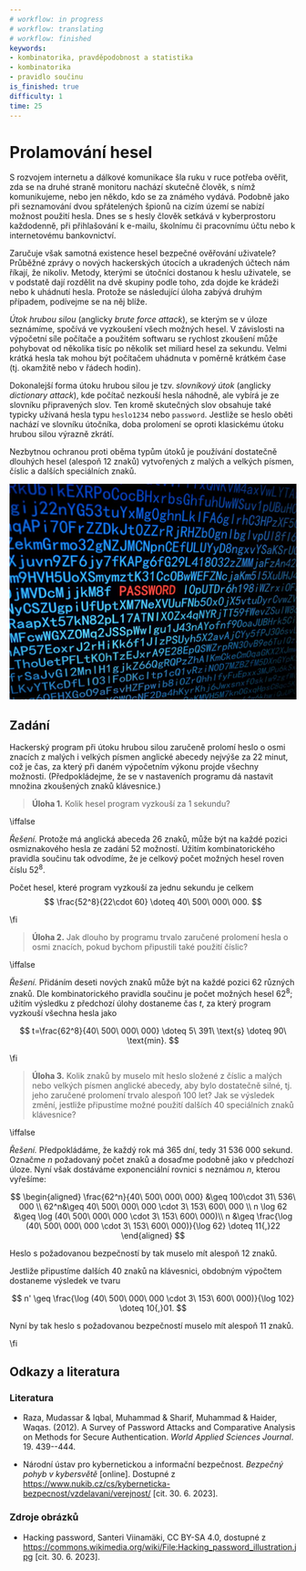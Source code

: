 ```yaml
---
# workflow: in progress
# workflow: translating
# workflow: finished
keywords:
- kombinatorika, pravděpodobnost a statistika
- kombinatorika
- pravidlo součinu
is_finished: true
difficulty: 1
time: 25
---
```


# Prolamování hesel

S rozvojem internetu a dálkové komunikace šla ruku v ruce potřeba ověřit, zda se na druhé straně monitoru nachází skutečně člověk, s nímž komunikujeme, nebo jen někdo, kdo se za známého vydává. Podobně jako při seznamování dvou spřátelených špionů na cizím území se nabízí možnost použití hesla. Dnes se s hesly člověk setkává v kyberprostoru každodenně, při přihlašování k e-mailu, školnímu či pracovnímu účtu nebo k internetovému bankovnictví. 

Zaručuje však samotná existence hesel bezpečné ověřování uživatele? Průběžné zprávy o nových hackerských útocích a ukradených účtech nám říkají, že nikoliv. Metody, kterými se útočníci dostanou k heslu uživatele, se v podstatě dají rozdělit na dvě skupiny podle toho, zda dojde ke krádeži nebo k uhádnutí hesla. Protože se následující úloha zabývá druhým případem, podívejme se na něj blíže.

*Útok hrubou silou* (anglicky *brute force attack*), se kterým se v úloze seznámíme, spočívá ve vyzkoušení všech možných hesel. V závislosti na výpočetní síle počítače a použitém softwaru se rychlost zkoušení může pohybovat od několika tisíc po několik set miliard hesel za sekundu. Velmi krátká hesla tak mohou být počítačem uhádnuta v poměrně krátkém čase (tj. okamžitě nebo v řádech hodin). 

Dokonalejší forma útoku hrubou silou je tzv. *slovníkový útok* (anglicky *dictionary attack*), kde počítač nezkouší hesla náhodně, ale vybírá je ze slovníku připravených slov. Ten kromě skutečných slov obsahuje také typicky užívaná hesla typu `heslo1234` nebo `password`. Jestliže se heslo oběti nachází ve slovníku útočníka, doba prolomení se oproti klasickému útoku hrubou silou výrazně zkrátí.

Nezbytnou ochranou proti oběma typům útoků je používání dostatečně dlouhých hesel (alespoň 12 znaků) vytvořených z malých a velkých písmen, číslic a dalších speciálních znaků. 

![Hacking](06_program_hack.jpg)

## Zadání

Hackerský program při útoku hrubou silou zaručeně prolomí heslo o osmi znacích z malých i velkých písmen anglické abecedy nejvýše za 22 minut, což je čas, za který při daném výpočetním výkonu projde všechny možnosti. (Předpokládejme, že se v nastaveních programu dá nastavit množina zkoušených znaků klávesnice.) 

> **Úloha 1.** Kolik hesel program vyzkouší za 1 sekundu?

\iffalse

*Řešení.* Protože má anglická abeceda 26 znaků, může být na každé pozici osmiznakového hesla ze zadání 52 možností. Užitím kombinatorického pravidla součinu tak odvodíme, že je celkový počet možných hesel roven číslu $52^{8}$.

Počet hesel, které program vyzkouší za jednu sekundu je celkem 
$$
\frac{52^8}{22\cdot 60} \doteq 40\ 500\ 000\ 000.
$$ 

\fi

> **Úloha 2.** Jak dlouho by programu trvalo zaručené prolomení hesla o osmi znacích, pokud bychom připustili také použití číslic?

\iffalse

*Řešení.* Přidáním deseti nových znaků může být na každé pozici 62 různých znaků. Dle kombinatorického pravidla součinu je počet možných hesel $62^8$; užitím výsledku z předchozí úlohy dostaneme čas $t$, za který program vyzkouší všechna hesla jako

$$
t=\frac{62^8}{40\ 500\ 000\ 000} \doteq 5\ 391\ \text{s} \doteq 90\ \text{min}.
$$

\fi

> **Úloha 3.** Kolik znaků by muselo mít heslo složené z číslic a malých nebo velkých písmen anglické abecedy, aby bylo dostatečně silné, tj. jeho zaručené prolomení trvalo alespoň 100 let? Jak se výsledek změní, jestliže připustíme možné použití dalších 40 speciálních znaků klávesnice?

\iffalse

*Řešení.* Předpokládáme, že každý rok má 365 dní, tedy 31 536 000 sekund. Označme $n$ požadovaný počet znaků a dosaďme podobně jako v předchozí úloze. Nyní však dostáváme exponenciální rovnici s neznámou $n$, kterou vyřešíme:

$$
\begin{aligned}
\frac{62^n}{40\ 500\ 000\ 000} &\geq 100\cdot 31\ 536\ 000 \\
62^n&\geq 40\ 500\ 000\ 000 \cdot 3\ 153\ 600\ 000 \\
n \log 62 &\geq \log (40\ 500\ 000\ 000 \cdot 3\ 153\ 600\ 000)\\
n &\geq \frac{\log (40\ 500\ 000\ 000 \cdot 3\ 153\ 600\ 000)}{\log 62} \doteq 11{,}22
\end{aligned}
$$


Heslo s požadovanou bezpečností by tak muselo mít alespoň 12 znaků.

Jestliže připustíme dalších 40 znaků na klávesnici, obdobným výpočtem dostaneme výsledek ve tvaru

$$
n' \geq \frac{\log (40\ 500\ 000\ 000 \cdot 3\ 153\ 600\ 000)}{\log 102} \doteq 10{,}01.
$$

Nyní by tak heslo s požadovanou bezpečností muselo mít alespoň 11 znaků. 

\fi

## Odkazy a literatura

### Literatura

*  Raza, Mudassar \& Iqbal, Muhammad \& Sharif, Muhammad \& Haider, Waqas. (2012). A Survey of Password Attacks and Comparative Analysis on Methods for Secure Authentication. *World Applied Sciences Journal*. 19. 439--444.

* Národní ústav pro kybernetickou a informační bezpečnost. *Bezpečný pohyb v kybersvětě* [online]. Dostupné z <https://www.nukib.cz/cs/kyberneticka-bezpecnost/vzdelavani/verejnost/> [cit. 30. 6. 2023].

### Zdroje obrázků

* Hacking password, Santeri Viinamäki, CC BY-SA 4.0, dostupné z <https://commons.wikimedia.org/wiki/File:Hacking_password_illustration.jpg> [cit. 30. 6. 2023].
